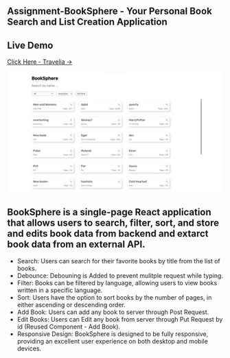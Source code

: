 ## Assignment-BookSphere - Your Personal Book Search and List Creation Application
## Live Demo
   [Click Here - Travelia ->](https://booksphere-kaushal.netlify.app/)
   
![App Screenshot](https://github.com/Kaushal12Shinde/BookSphere_Assignment/blob/master/BookSphere_DeskTop_View.png)

## BookSphere is a single-page React application that allows users to search, filter, sort, and store and edits book data from backend and extarct book data from an external API.
  - Search: Users can search for their favorite books by title from the list of books.
  - Debounce: Debouning is Added to prevent mulitple request while typing.
  - Filter: Books can be filtered by language, allowing users to view books written in a specific language.
  - Sort: Users have the option to sort books by the number of pages, in either ascending or descending order.
  - Add Book: Users can add any book to server through Post Request. 
  - Edit Books: Users can Edit any book from server through Put Request by id (Reused Component - Add Book).
  - Responsive Design: BookSphere is designed to be fully responsive, providing an excellent user experience on both desktop and mobile devices.
